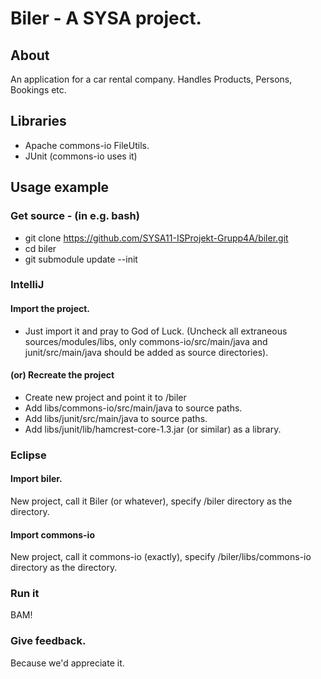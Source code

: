 # Biler - A SYSA project.

## About
An application for a car rental company. Handles Products, Persons, Bookings etc.

## Libraries
* Apache commons-io FileUtils.
* JUnit (commons-io uses it)

## Usage example

### Get source - (in e.g. bash)
* git clone https://github.com/SYSA11-ISProjekt-Grupp4A/biler.git
* cd biler
* git submodule update --init

### IntelliJ

#### Import the project.
* Just import it and pray to God of Luck. (Uncheck all extraneous
  sources/modules/libs, only commons-io/src/main/java and junit/src/main/java
  should be added as source directories).

#### (or) Recreate the project
* Create new project and point it to /biler
* Add libs/commons-io/src/main/java to source paths.
* Add libs/junit/src/main/java to source paths.
* Add libs/junit/lib/hamcrest-core-1.3.jar (or similar) as a library.

### Eclipse

#### Import biler.
New project, call it Biler (or whatever), specify /biler directory as the directory.

#### Import commons-io
New project, call it commons-io (exactly), specify /biler/libs/commons-io directory as the directory.

### Run it
BAM!

### Give feedback.
Because we'd appreciate it.

